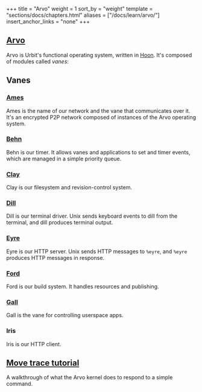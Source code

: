 +++
title = "Arvo"
weight = 1
sort_by = "weight"
template = "sections/docs/chapters.html"
aliases = ["/docs/learn/arvo/"]
insert_anchor_links = "none"
+++

## [Arvo](@/docs/tutorials/arvo/arvo.md)

Arvo is Urbit's functional operating system, written in [Hoon](@/docs/tutorials/hoon/hoon-school/_index.md). It's composed of modules called _vanes_:

## Vanes

### [Ames](@/docs/tutorials/arvo/ames.md)

Ames is the name of our network and the vane that communicates over it. It's an encrypted P2P network composed of instances of the Arvo operating system.

### [Behn](@/docs/tutorials/arvo/behn.md)

Behn is our timer. It allows vanes and applications to set and timer events, which are managed in a simple priority queue.

### [Clay](@/docs/tutorials/arvo/clay.md)

Clay is our filesystem and revision-control system.

### [Dill](@/docs/tutorials/arvo/dill.md)

Dill is our terminal driver. Unix sends keyboard events to dill from the terminal, and dill produces terminal output.

### [Eyre](@/docs/tutorials/arvo/eyre.md)

Eyre is our HTTP server. Unix sends HTTP messages to `%eyre`, and `%eyre` produces HTTP messages in response.

### [Ford](@/docs/tutorials/arvo/ford.md)

Ford is our build system. It handles resources and publishing.

### [Gall](@/docs/tutorials/arvo/gall.md)

Gall is the vane for controlling userspace apps.

### Iris

Iris is our HTTP client.

## [Move trace tutorial](@/docs/tutorials/arvo/move-trace.md)

A walkthrough of what the Arvo kernel does to respond to a simple command.
